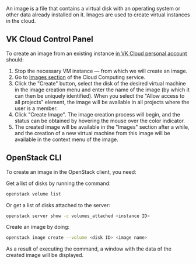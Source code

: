 An image is a file that contains a virtual disk with an operating system or other data already installed on it. Images are used to create virtual instances in the cloud.

## VK Cloud Control Panel

To create an image from an existing instance [in VK Cloud personal account](https://mcs.mail.ru/app/services/infra/servers/) should:

1. Stop the necessary VM instance — from which we will create an image.
2. Go to [Images section](https://mcs.mail.ru/app/services/infra/images/) of the Cloud Computing service.
3. Click the "Create" button, select the disk of the desired virtual machine in the image creation menu and enter the name of the image (by which it can then be uniquely identified). When you select the "Allow access to all projects" element, the image will be available in all projects where the user is a member.
4. Click "Create Image". The image creation process will begin, and the status can be obtained by hovering the mouse over the color indicator.
5. The created image will be available in the "Images" section after a while, and the creation of a new virtual machine from this image will be available in the context menu of the image.

## OpenStack CLI

To create an image in the OpenStack client, you need:

Get a list of disks by running the command:

```bash
openstack volume list
```

Or get a list of disks attached to the server:

```bash
openstack server show -c volumes_attached <instance ID>
```

Create an image by doing:

```bash
openstack image create --volume <disk ID> <image name>
```

As a result of executing the command, a window with the data of the created image will be displayed.
